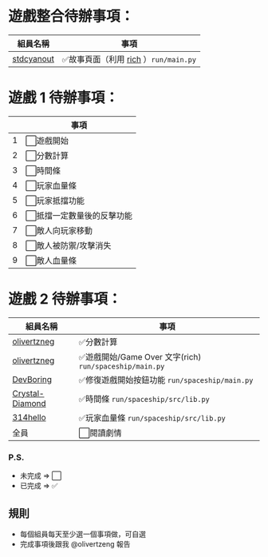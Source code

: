 # 遊戲整合待辦事項：
| 組員名稱 | 事項 |
| ------------- | -------------- |
| [stdcyanout](https://github.com/stdcyanout) | ✅故事頁面（利用 [rich](https://github.com/textualize/rich) ）`run/main.py` |
# 遊戲 1 待辦事項：
| | 事項 |
| ------------- | -------------- |
|1|⬜遊戲開始|
|2|⬜分數計算|
|3|⬜時間條|
|4|⬜玩家血量條|
|5|⬜玩家抵擋功能|
|6|⬜抵擋一定數量後的反擊功能|
|7|⬜敵人向玩家移動|
|8|⬜敵人被防禦/攻擊消失|
|9|⬜敵人血量條|
# 遊戲 2 待辦事項：
| 組員名稱 | 事項 |
| ------------- | -------------- |
| [olivertzneg](https://github.com/olivertzeng)  | ✅分數計算 |
| [olivertzneg](https://github.com/olivertzeng) | ✅遊戲開始/Game Over 文字(rich) `run/spaceship/main.py` |
| [DevBoring](https://github.com/devboring) | ✅修復遊戲開始按鈕功能 `run/spaceship/main.py` |
| [Crystal-Diamond](https://github.com/crystal-diamond) | ✅時間條 `run/spaceship/src/lib.py` |
| [314hello](https://github.com/314hello) | ✅玩家血量條 `run/spaceship/src/lib.py` |
|全員|⬜️閱讀劇情|
### P.S.
- 未完成 => ⬜
- 已完成 => ✅



## 規則
- 每個組員每天至少選一個事項做，可自選
- 完成事項後跟我 @olivertzeng 報告
